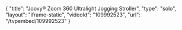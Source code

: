 {
    "title": "Joovy&reg; Zoom 360 Ultralight Jogging Stroller",
    "type": "solo",
    "layout": "iframe-static",
    "videoId": "109992523",
    "url": "\/tvpembed\/109992523"
}
